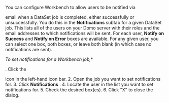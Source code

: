 

You can configure Workbench to allow users to be notified via


 email when a DataSet job is completed, either successfully or unsuccessfully. You do this in the
 **Notifications**
 subtab for a given DataSet job. This lists all of the users on your Domo server with their roles and the email addresses to which notifications will be sent. For each user,
 **Notify on Success**
 and
 **Notify on Error**
 boxes are available. For any given user, you can select one box, both boxes, or leave both blank (in which case no notifications are sent).

*To set notifications for a Workbench job,**

. Click the

icon in the left-hand icon bar.
2. Open the job you want to set notifications for.
3. Click
 **Notifications**
 .
4. Locate the user in the list you want to set notifications for.
5. Check the desired box(es).
6. Click "X" to close the dialog.


